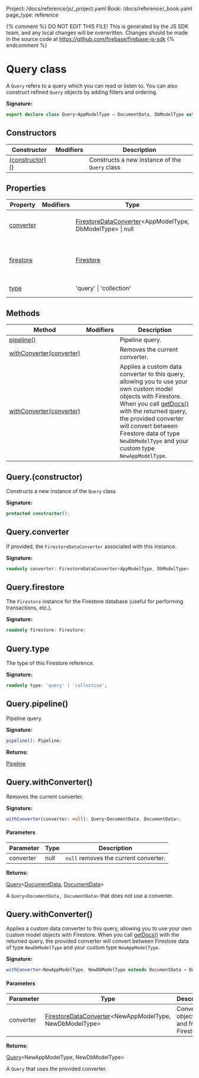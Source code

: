 Project: /docs/reference/js/_project.yaml
Book: /docs/reference/_book.yaml
page_type: reference

{% comment %}
DO NOT EDIT THIS FILE!
This is generated by the JS SDK team, and any local changes will be
overwritten. Changes should be made in the source code at
https://github.com/firebase/firebase-js-sdk
{% endcomment %}

# Query class
A `Query` refers to a query which you can read or listen to. You can also construct refined `Query` objects by adding filters and ordering.

<b>Signature:</b>

```typescript
export declare class Query<AppModelType = DocumentData, DbModelType extends DocumentData = DocumentData> 
```

## Constructors

|  Constructor | Modifiers | Description |
|  --- | --- | --- |
|  [(constructor)()](./firestore_lite.query.md#queryconstructor) |  | Constructs a new instance of the <code>Query</code> class |

## Properties

|  Property | Modifiers | Type | Description |
|  --- | --- | --- | --- |
|  [converter](./firestore_lite.query.md#queryconverter) |  | [FirestoreDataConverter](./firestore_lite.firestoredataconverter.md#firestoredataconverter_interface)<!-- -->&lt;AppModelType, DbModelType&gt; \| null | If provided, the <code>FirestoreDataConverter</code> associated with this instance. |
|  [firestore](./firestore_lite.query.md#queryfirestore) |  | [Firestore](./firestore_lite.firestore.md#firestore_class) | The <code>Firestore</code> instance for the Firestore database (useful for performing transactions, etc.). |
|  [type](./firestore_lite.query.md#querytype) |  | 'query' \| 'collection' | The type of this Firestore reference. |

## Methods

|  Method | Modifiers | Description |
|  --- | --- | --- |
|  [pipeline()](./firestore_lite.query.md#querypipeline) |  | Pipeline query. |
|  [withConverter(converter)](./firestore_lite.query.md#querywithconverter) |  | Removes the current converter. |
|  [withConverter(converter)](./firestore_lite.query.md#querywithconverter) |  | Applies a custom data converter to this query, allowing you to use your own custom model objects with Firestore. When you call [getDocs()](./firestore_.md#getdocs_4e56953) with the returned query, the provided converter will convert between Firestore data of type <code>NewDbModelType</code> and your custom type <code>NewAppModelType</code>. |

## Query.(constructor)

Constructs a new instance of the `Query` class

<b>Signature:</b>

```typescript
protected constructor();
```

## Query.converter

If provided, the `FirestoreDataConverter` associated with this instance.

<b>Signature:</b>

```typescript
readonly converter: FirestoreDataConverter<AppModelType, DbModelType> | null;
```

## Query.firestore

The `Firestore` instance for the Firestore database (useful for performing transactions, etc.).

<b>Signature:</b>

```typescript
readonly firestore: Firestore;
```

## Query.type

The type of this Firestore reference.

<b>Signature:</b>

```typescript
readonly type: 'query' | 'collection';
```

## Query.pipeline()

Pipeline query.

<b>Signature:</b>

```typescript
pipeline(): Pipeline;
```
<b>Returns:</b>

[Pipeline](./firestore_lite.pipeline.md#pipeline_class)

## Query.withConverter()

Removes the current converter.

<b>Signature:</b>

```typescript
withConverter(converter: null): Query<DocumentData, DocumentData>;
```

#### Parameters

|  Parameter | Type | Description |
|  --- | --- | --- |
|  converter | null | <code>null</code> removes the current converter. |

<b>Returns:</b>

[Query](./firestore_lite.query.md#query_class)<!-- -->&lt;[DocumentData](./firestore_lite.documentdata.md#documentdata_interface)<!-- -->, [DocumentData](./firestore_lite.documentdata.md#documentdata_interface)<!-- -->&gt;

A `Query<DocumentData, DocumentData>` that does not use a converter.

## Query.withConverter()

Applies a custom data converter to this query, allowing you to use your own custom model objects with Firestore. When you call [getDocs()](./firestore_.md#getdocs_4e56953) with the returned query, the provided converter will convert between Firestore data of type `NewDbModelType` and your custom type `NewAppModelType`<!-- -->.

<b>Signature:</b>

```typescript
withConverter<NewAppModelType, NewDbModelType extends DocumentData = DocumentData>(converter: FirestoreDataConverter<NewAppModelType, NewDbModelType>): Query<NewAppModelType, NewDbModelType>;
```

#### Parameters

|  Parameter | Type | Description |
|  --- | --- | --- |
|  converter | [FirestoreDataConverter](./firestore_lite.firestoredataconverter.md#firestoredataconverter_interface)<!-- -->&lt;NewAppModelType, NewDbModelType&gt; | Converts objects to and from Firestore. |

<b>Returns:</b>

[Query](./firestore_lite.query.md#query_class)<!-- -->&lt;NewAppModelType, NewDbModelType&gt;

A `Query` that uses the provided converter.

